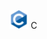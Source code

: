 <img width="30" src="https://raw.githubusercontent.com/devicons/devicon/refs/heads/master/icons/c/c-original.svg" /> C
